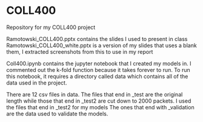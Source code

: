 # COLL400
Repository for my COLL400 project

Ramotowski_COLL400.pptx contains the slides I used to present in class
Ramotowski_COLL400_white.pptx is a version of my slides that uses a blank them, I extracted screenshots from this to use in my report

Coll400.ipynb contains the jupyter notebook that I created my models in. I commented out the k-fold function because it takes forever to run.
To run this notebook, it requires a directory called data which contains all of the data used in the project.

There are 12 csv files in data. The files that end in _test are the original length while those that end in _test2 are cut down to 2000 packets. 
I used the files that end in _test2 for my models
The ones that end with _validation are the data used to validate the models.
